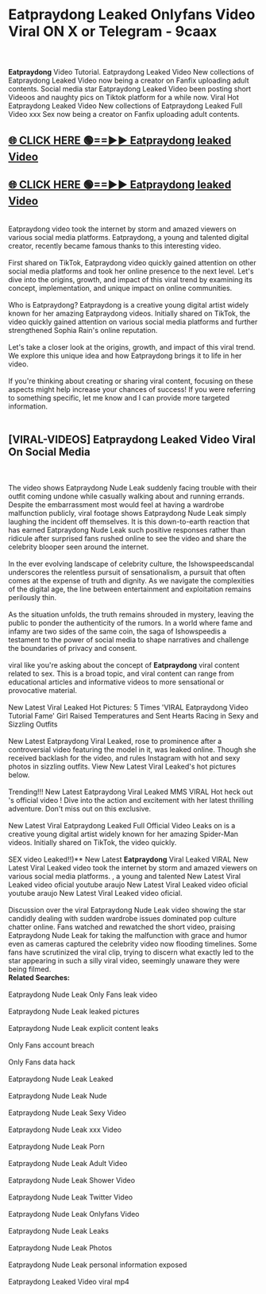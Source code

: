 <h1> Eatpraydong Leaked Onlyfans Video Viral ON X or Telegram - 9caax </h1>

# 
<br>
<strong>Eatpraydong</strong> Video Tutorial. Eatpraydong Leaked Video New collections of  Eatpraydong Leaked Video now being a creator on Fanfix uploading adult contents. Social media star Eatpraydong Leaked Video been posting short Videoos and naughty pics on Tiktok platform for a while now. Viral Hot Eatpraydong Leaked Video New collections of Eatpraydong Leaked Full Video xxx Sex now being a creator on Fanfix uploading adult contents.
<br>

## [🌐 CLICK HERE 🟢==►► Eatpraydong leaked Video ](https://onlyclips.site?title=Eatpraydong&ref=git)


## [🌐 CLICK HERE 🟢==►► Eatpraydong leaked Video ](https://onlyclips.site?title=Eatpraydong&ref=git)

<br>
Eatpraydong video took the internet by storm and amazed viewers on various social media platforms. Eatpraydong, a young and talented digital creator, recently became famous thanks to this interesting video.
<br><br>
First shared on TikTok, Eatpraydong video quickly gained attention on other social media platforms and took her online presence to the next level. Let's dive into the origins, growth, and impact of this viral trend by examining its concept, implementation, and unique impact on online communities.
<br><br>
Who is Eatpraydong? Eatpraydong is a creative young digital artist widely known for her amazing Eatpraydong videos. Initially shared on TikTok, the video quickly gained attention on various social media platforms and further strengthened Sophia Rain's online reputation.
<br><br>
Let's take a closer look at the origins, growth, and impact of this viral trend. We explore this unique idea and how Eatpraydong brings it to life in her video.
<br><br>
If you're thinking about creating or sharing viral content, focusing on these aspects might help increase your chances of success! If you were referring to something specific, let me know and I can provide more targeted information.
<br><br>
<h2>[VIRAL-VIDEOS] Eatpraydong Leaked Video Viral On Social Media</h2>
<br><br>
The video shows Eatpraydong Nude Leak suddenly facing trouble with their outfit coming undone while casually walking about and running errands. Despite the embarrassment most would feel at having a wardrobe malfunction publicly, viral footage shows Eatpraydong Nude Leak simply laughing the incident off themselves. It is this down-to-earth reaction that has earned Eatpraydong Nude Leak such positive responses rather than ridicule after surprised fans rushed online to see the video and share the celebrity blooper seen around the internet.
<br><br>
In the ever evolving landscape of celebrity culture, the Ishowspeedscandal underscores the relentless pursuit of sensationalism, a pursuit that often comes at the expense of truth and dignity. As we navigate the complexities of the digital age, the line between entertainment and exploitation remains perilously thin.
<br><br>
As the situation unfolds, the truth remains shrouded in mystery, leaving the public to ponder the authenticity of the rumors. In a world where fame and infamy are two sides of the same coin, the saga of Ishowspeedis a testament to the power of social media to shape narratives and challenge the boundaries of privacy and consent.
<br><br>
viral like you're asking about the concept of <strong>Eatpraydong</strong> viral content related to sex. This is a broad topic, and viral content can range from educational articles and informative videos to more sensational or provocative material.
<br><br>
New Latest Viral Leaked Hot Pictures: 5 Times 'VIRAL Eatpraydong Video Tutorial Fame' Girl Raised Temperatures and Sent Hearts Racing in Sexy and Sizzling Outfits
<br><br>
New Latest Eatpraydong Viral Leaked, rose to prominence after a controversial video featuring the model in it, was leaked online. Though she received backlash for the video, and rules Instagram with hot and sexy photos in sizzling outfits. View New Latest Viral Leaked's hot pictures below.
<br><br>
Trending!!! New Latest Eatpraydong Viral Leaked MMS VIRAL Hot heck out 's official video ! Dive into the action and excitement with her latest thrilling adventure. Don't miss out on this exclusive.
<br><br>
New Latest Viral Eatpraydong Leaked Full Official Video Leaks on  is a creative young digital artist widely known for her amazing Spider-Man videos. Initially shared on TikTok, the video quickly.
<br><br>
SEX video Leaked!!)** New Latest <strong>Eatpraydong</strong> Viral Leaked VIRAL New Latest Viral Leaked video took the internet by storm and amazed viewers on various social media platforms. , a young and talented New Latest Viral Leaked video oficial youtube araujo New Latest Viral Leaked video oficial youtube araujo New Latest Viral Leaked video oficial.
<br><br>
Discussion over the viral Eatpraydong Nude Leak video showing the star candidly dealing with sudden wardrobe issues dominated pop culture chatter online. Fans watched and rewatched the short video, praising Eatpraydong Nude Leak for taking the malfunction with grace and humor even as cameras captured the celebrity video now flooding timelines. Some fans have scrutinized the viral clip, trying to discern what exactly led to the star appearing in such a silly viral video, seemingly unaware they were being filmed.
<br>
<strong>Related Searches:</strong>
<br><br>
Eatpraydong Nude Leak Only Fans leak video
<br><br>
Eatpraydong Nude Leak leaked pictures
<br><br>
Eatpraydong Nude Leak explicit content leaks
<br><br>
Only Fans account breach
<br><br>
Only Fans data hack
<br><br>
Eatpraydong Nude Leak Leaked
<br><br>
Eatpraydong Nude Leak Nude
<br><br>
Eatpraydong Nude Leak Sexy Video
<br><br>
Eatpraydong Nude Leak xxx Video
<br><br>
Eatpraydong Nude Leak Porn
<br><br>
Eatpraydong Nude Leak Adult Video
<br><br>
Eatpraydong Nude Leak Shower Video
<br><br>
Eatpraydong Nude Leak Twitter Video
<br><br>
Eatpraydong Nude Leak Onlyfans Video
<br><br>
Eatpraydong Nude Leak Leaks
<br><br>
Eatpraydong Nude Leak Photos
<br><br>
Eatpraydong Nude Leak personal information exposed
<br><br>
Eatpraydong Leaked Video viral mp4